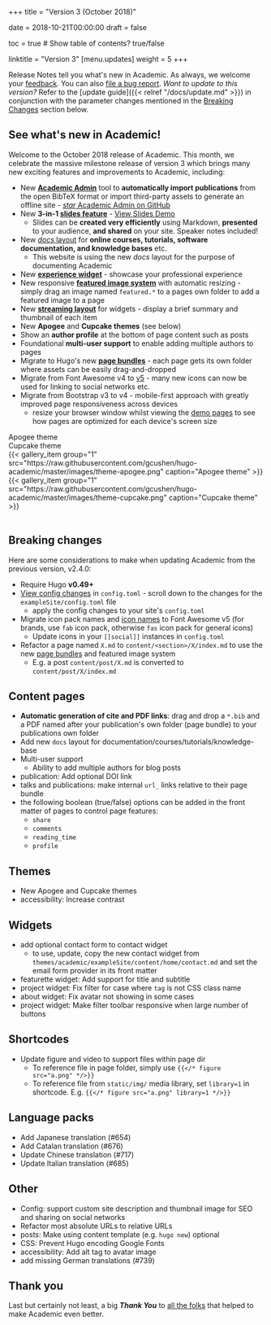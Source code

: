 +++
title = "Version 3 (October 2018)"

date = 2018-10-21T00:00:00
draft = false

toc = true  # Show table of contents? true/false

linktitle = "Version 3"
[menu.updates]
  weight = 5
+++

Release Notes tell you what's new in Academic. As always, we welcome your [feedback](https://github.com/gcushen/hugo-academic/issues). You can also [file a bug report](https://github.com/gcushen/hugo-academic/issues). *Want to update to this version?* Refer to the [update guide]({{< relref "/docs/update.md" >}}) in conjunction with the parameter changes mentioned in the [Breaking Changes](#breaking-changes) section below.

## See what's new in Academic!

Welcome to the October 2018 release of Academic. This month, we celebrate the massive milestone release of version 3 which brings many new exciting features and improvements to Academic, including:

- New [**Academic Admin**](https://sourcethemes.com/academic/docs/managing-content/#create-a-publication) tool to **automatically import publications** from the open BibTeX format or import third-party assets to generate an offline site - [*star* Academic Admin on GitHub](https://github.com/sourcethemes/academic-admin)
- New **3-in-1 [slides feature](https://sourcethemes.com/academic/docs/managing-content/#create-slides)** - [View Slides Demo](https://themes.gohugo.io//theme/academic/slides/example-slides#/)
  - Slides can be **created very efficiently** using Markdown, **presented** to your audience, **and shared** on your site. Speaker notes included!
- New [*docs* layout](https://sourcethemes.com/academic/docs/managing-content/#create-a-course-or-documentation) for **online courses, tutorials, software documentation, and knowledge bases** etc.
  - This website is using the new *docs* layout for the purpose of documenting Academic
- New **[experience widget](https://themes.gohugo.io/theme/academic/#experience)** - showcase your professional experience
- New responsive **[featured image system](https://sourcethemes.com/academic/docs/managing-content/#featured-image)** with automatic resizing - simply drag an image named `featured.*` to a pages own folder to add a featured image to a page
- New **[streaming layout](https://themes.gohugo.io//theme/academic/#talks)** for widgets - display a brief summary and thumbnail of each item
- New **Apogee** and **Cupcake themes** (see below)
- Show an **author profile** at the bottom of page content such as posts
- Foundational **multi-user support** to enable adding multiple authors to pages
- Migrate to Hugo's new [**page bundles**](https://gohugo.io/content-management/page-bundles/) - each page gets its own folder where assets can be easily drag-and-dropped
- Migrate from Font Awesome v4 to [v5](https://fontawesome.com/icons?d=gallery) - many new icons can now be used for linking to social networks etc.
- Migrate from Bootstrap v3 to v4 - mobile-first approach with greatly improved page responsiveness across devices
  - resize your browser window whilst viewing the [demo pages](https://themes.gohugo.io/theme/academic/) to see how pages are optimized for each device's screen size

<div class="row">
  <div class="col-md-3">Apogee theme</div>
  <div class="col-md-3">Cupcake theme</div>
</div>
<div class="row">
  <div class="col-md-3">
    {{< gallery_item group="1" src="https://raw.githubusercontent.com/gcushen/hugo-academic/master/images/theme-apogee.png" caption="Apogee theme" >}}
  </div>
    <div class="col-md-3">
    {{< gallery_item group="1" src="https://raw.githubusercontent.com/gcushen/hugo-academic/master/images/theme-cupcake.png" caption="Cupcake theme" >}}
  </div>
</div>
<br>

## Breaking changes

Here are some considerations to make when updating Academic from the previous version, v2.4.0:

- Require Hugo **v0.49+**
- [View config changes](https://github.com/gcushen/hugo-academic/compare/v2.4.0...v3.0.0#files_bucket) in `config.toml` - scroll down to the changes for the `exampleSite/config.toml` file
  - apply the config changes to your site's `config.toml`
- Migrate icon pack names and [icon names](https://fontawesome.com/icons?d=gallery) to Font Awesome v5 (for brands, use `fab` icon pack, otherwise `fas` icon pack for general icons)
  - Update icons in your `[[social]]` instances in `config.toml`
- Refactor a page named `X.md` to `content/<section>/X/index.md` to use the new [page bundles](https://gohugo.io/content-management/page-bundles/) and featured image system
  - E.g. a post `content/post/X.md` is converted to `content/post/X/index.md`
  
## Content pages

- **Automatic generation of cite and PDF links**: drag and drop a `*.bib` and a PDF named after your publication's own folder (page bundle) to your publications own folder
- Add new `docs` layout for documentation/courses/tutorials/knowledge-base 
- Multi-user support
  - Ability to add multiple authors for blog posts  
- publication: Add optional DOI link
- talks and publications: make internal `url_` links relative to their page bundle 
- the following boolean (true/false) options can be added in the front matter of pages to control page features:
  - `share`
  - `comments`
  - `reading_time`
  - `profile`

## Themes

- New Apogee and Cupcake themes 
- accessibility: Increase contrast

## Widgets

- add optional contact form to contact widget
  - to use, update, copy the new contact widget from `themes/academic/exampleSite/content/home/contact.md` and set the email form provider in its front matter
- featurette widget: Add support for title and subtitle 
- project widget: Fix filter for case where `tag` is not CSS class name 
- about widget: Fix avatar not showing in some cases 
- project widget: Make filter toolbar responsive when large number of buttons

## Shortcodes

- Update figure and video to support files within page dir
  - To reference file in page folder, simply use `{{</* figure src="a.png" */>}}`
  - To reference file from `static/img/` media library, set `library=1` in shortcode. E.g. `{{</* figure src="a.png" library=1 */>}}`
  
## Language packs

- Add Japanese translation (#654) 
- Add Catalan translation (#676) 
- Update Chinese translation (#717) 
- Update Italian translation (#685) 

## Other

- Config: support custom site description and thumbnail image for SEO and sharing on social networks
- Refactor most absolute URLs to relative URLs 
- posts: Make using content template (e.g. `hugo new`) optional 
- CSS: Prevent Hugo encoding Google Fonts
- accessibility: Add alt tag to avatar image 
- add missing German translations (#739) 

## Thank you

Last but certainly not least, a big **_Thank You_** to [all the folks](https://github.com/gcushen/hugo-academic/graphs/contributors) that helped to make Academic even better.
